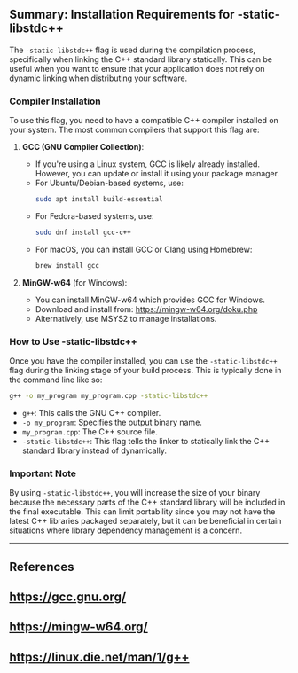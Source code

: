 ## Summary: Installation Requirements for -static-libstdc++

The `-static-libstdc++` flag is used during the compilation process, specifically when linking the C++ standard library statically. This can be useful when you want to ensure that your application does not rely on dynamic linking when distributing your software. 

### Compiler Installation
To use this flag, you need to have a compatible C++ compiler installed on your system. The most common compilers that support this flag are:

1. **GCC (GNU Compiler Collection)**: 
   - If you're using a Linux system, GCC is likely already installed. However, you can update or install it using your package manager.
   - For Ubuntu/Debian-based systems, use: 
     ```bash
     sudo apt install build-essential
     ```
   - For Fedora-based systems, use:
     ```bash
     sudo dnf install gcc-c++
     ```
   - For macOS, you can install GCC or Clang using Homebrew:
     ```bash
     brew install gcc
     ```

2. **MinGW-w64** (for Windows):
   - You can install MinGW-w64 which provides GCC for Windows.
   - Download and install from: 
     https://mingw-w64.org/doku.php
   - Alternatively, use MSYS2 to manage installations.

### How to Use -static-libstdc++
Once you have the compiler installed, you can use the `-static-libstdc++` flag during the linking stage of your build process. This is typically done in the command line like so:

```bash
g++ -o my_program my_program.cpp -static-libstdc++
```

- `g++`: This calls the GNU C++ compiler.
- `-o my_program`: Specifies the output binary name.
- `my_program.cpp`: The C++ source file.
- `-static-libstdc++`: This flag tells the linker to statically link the C++ standard library instead of dynamically.

### Important Note
By using `-static-libstdc++`, you will increase the size of your binary because the necessary parts of the C++ standard library will be included in the final executable. This can limit portability since you may not have the latest C++ libraries packaged separately, but it can be beneficial in certain situations where library dependency management is a concern.

--- 
## References
## https://gcc.gnu.org/ 
## https://mingw-w64.org/ 
## https://linux.die.net/man/1/g++ 
